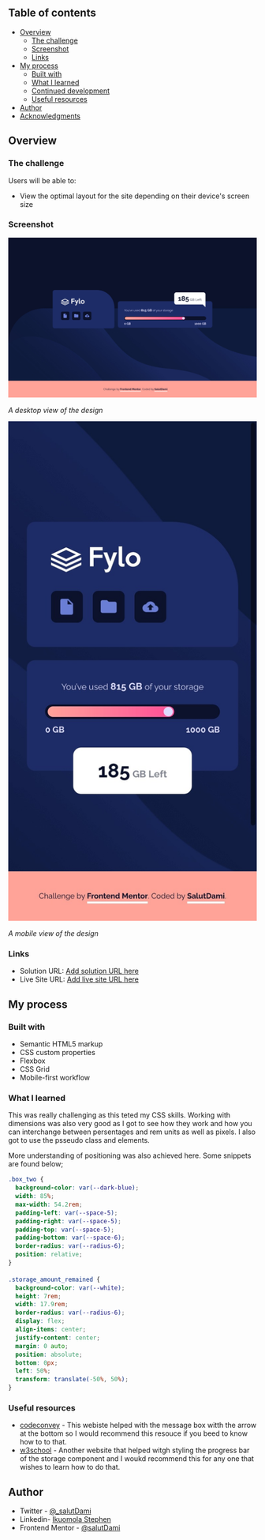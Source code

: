 ## Table of contents

- [Overview](#overview)
  - [The challenge](#the-challenge)
  - [Screenshot](#screenshot)
  - [Links](#links)
- [My process](#my-process)
  - [Built with](#built-with)
  - [What I learned](#what-i-learned)
  - [Continued development](#continued-development)
  - [Useful resources](#useful-resources)
- [Author](#author)
- [Acknowledgments](#acknowledgments)

## Overview

### The challenge

Users will be able to:

- View the optimal layout for the site depending on their device's screen size

### Screenshot

![Desktop](./screenshots/Desktop.jpeg)

_A desktop view of the design_

![Mobile](./screenshots/Mobile.jpeg)

_A mobile view of the design_

### Links

- Solution URL: [Add solution URL here](https://github.com/TraversetheDOM/fylo-data-storage-component)
- Live Site URL: [Add live site URL here](https://TraversetheDOM.github.io/fylo-data-storage-component/)

## My process

### Built with

- Semantic HTML5 markup
- CSS custom properties
- Flexbox
- CSS Grid
- Mobile-first workflow

### What I learned

This was really challenging as this teted my CSS skills. Working with dimensions was also very good as I got to see how they work and how you can interchange between persentages and rem units as well as pixels. I also got to use the psseudo class and elements.

More understanding of positioning was also achieved here. Some snippets are found below;

```css
.box_two {
  background-color: var(--dark-blue);
  width: 85%;
  max-width: 54.2rem;
  padding-left: var(--space-5);
  padding-right: var(--space-5);
  padding-top: var(--space-5);
  padding-bottom: var(--space-6);
  border-radius: var(--radius-6);
  position: relative;
}

.storage_amount_remained {
  background-color: var(--white);
  height: 7rem;
  width: 17.9rem;
  border-radius: var(--radius-6);
  display: flex;
  align-items: center;
  justify-content: center;
  margin: 0 auto;
  position: absolute;
  bottom: 0px;
  left: 50%;
  transform: translate(-50%, 50%);
}
```

### Useful resources

- [codeconvey](https://codeconvey.com/css-message-box-with-arrow/) - This webiste helped with the message box witth the arrow at the bottom so I would recommend this resouce if you beed to know how to to that.
- [w3school](https://www.w3schools.com) - Another website that helped witgh styling the progress bar of the storage component and I woukd recommend this for any one that wishes to learn how to do that.

## Author

- Twitter - [@\_salutDami](https://www.twitter.com/_salutDami)
- Linkedin- [Ikuomola Stephen](https://www.linkedin.com/in/ikuomola-stephen/)
- Frontend Mentor - [@salutDami](https://www.frontendmentor.io/profile/salutDami)
